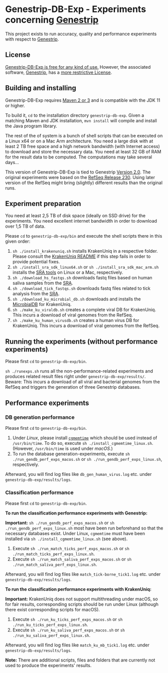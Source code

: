**Genestrip-DB-Exp** - Experiments concerning [Genestrip](https://github.com/pfeiferd/genestrip)
===============================================
  
This project exists to run accuracy, quality and performance experiments with respect to [Genestrip]([Genestrip](https://github.com/pfeiferd/genestrip)).

## License

[Genestrip-DB-Exp is free for any kind of use.](./LICENSE.txt) 
However, the associated software, [Genestrip](https://github.com/pfeiferd/genestrip), has a [more restrictive License](https://github.com/pfeiferd/genestrip#license). 

## Building and installing

Genestrip-DB-Exp requires [Maven 2 or 3](https://maven.apache.org/) and is compatible with the JDK 11 or higher.

To build it, `cd` to the installation directory `genestrip-db-exp`. Given a matching Maven and JDK installation, `mvn install` will compile and install the Java program library.

The rest of the of system is a bunch of shell scripts that can be executed on a Linux x64 or on a Mac Arm architecture.
You need a large disk with at least 2 TB free space and a high network bandwidth (with Internet access) to download and store the necessary data.
You need at least 32 GB of RAM for the result data to be computed. The computations may take several days...

This version of Genestrip-DB-Exp is tied to Genestrip [Version 2.0](https://github.com/pfeiferd/genestrip/releases/tag/v2.0).
The original experiments were based on the [RefSeq Release 230](https://ftp.ncbi.nlm.nih.gov/refseq/release/RELEASE_NUMBER).
Using later version of the RefSeq might bring (slightly) different results than the original runs.

## Experiment preparation

You need at least 2,5 TB of disk space (ideally on SSD drive) for the experiments.
You need excellent internet bandwidth in order to download over 1,5 TB of data.

Please `cd` to `genestrip-db-exp/bin` and execute the shell scripts there
in this given order:

1) `sh ./install_krakenuniq.sh` installs KrakenUniq in a respective folder. Please consult the [KrakenUniq README](https://github.com/fbreitwieser/krakenuniq/blob/master/README.md#installation) if this step fails in order to provide potential fixes.
2) `sh ./install_sra_sdk_linux64.sh` or `sh ./install_sra_sdk_mac_arm.sh` installs the [SRA tools](https://github.com/ncbi/sra-tools/wiki/01.-Downloading-SRA-Toolkit) on Linux or a Mac, respectively.
3) `sh ./download_hs_fastqs.sh` downloads fastq files based on human saliva samples from the [SRA](https://www.ncbi.nlm.nih.gov/sra/).
4) `sh ./download_tick_fastqs.sh` downloads fastq files related to tick analysis from the [SRA](https://www.ncbi.nlm.nih.gov/sra/).
5) `sh ./download_ku_microbial_db.sh` downloads and installs the [MicrobialDB](https://benlangmead.github.io/aws-indexes/k2) for KrakenUniq.
6) `sh ./make_ku_viraldb.sh` creates a complete viral DB for KrakenUniq. This incurs a download of viral genomes from the RefSeq.
7) `sh ./make_ku_human_virusdb.sh` creates a human virus DB for KrakenUniq. This incurs a download of viral genomes from the RefSeq.

## Running the experiments (without performance experiments)

Please first `cd` to `genestrip-db-exp/bin`.

`sh ./runexps.sh` runs all the non-performance-related experiments and produces related result files right under `genestrip-db-exp/results/`. 
Beware: This incurs a download of all viral and bacterial genomes from the RefSeq and triggers the generation of three Genestrip databases.

## Performance experiments

### DB generation performance

Please first `cd` to `genestrip-db-exp/bin`.

1) Under *Linux*, please install [`cgmemtime`](https://github.com/gsauthof/cgmemtime) which should be used
instead of `/usr/bin/time`. To do so, execute `sh ./install_cgmemtime_linux.sh`. (However, `/usr/bin/time` is used under *macOS*.)
2) To run the database generation-experiments, execute
`sh ./run_gendb_perf_exps_macos.sh` or `sh ./run_gendb_perf_exps_linux.sh`, respectively.

Afterward, you will find log files like `db_gen_human_virus.log` etc. under `genestrip-db-exp/results/logs`.

### Classification performance

Please first `cd` to `genestrip-db-exp/bin`.

**To run the classification performance experiments with Genestrip:**

**Important:** `sh ./run_gendb_perf_exps_macos.sh` or `sh ./run_gendb_perf_exps_linux.sh` most have been
run beforehand so that the necessary databases exist.
Under Linux, `cgmemtime` must have been installed via `sh ./install_cgmemtime_linux.sh` (see above).

1) Execute `sh ./run_match_ticks_perf_exps_macos.sh` or `sh ./run_match_ticks_perf_exps_linux.sh`.
2) Execute `sh ./run_match_saliva_perf_exps_macos.sh` or `sh ./run_match_saliva_perf_exps_linux.sh`.

Afterward, you will find log files like `match_tick-borne_tick1.log` etc. under `genestrip-db-exp/results/logs`.

**To run the classification performance experiments with KrakenUniq:**

**Important:** KrakenUniq does not support multithreading under macOS,
so for fair results, corresponding scripts should be run under Linux (although there exist corresponding scripts for macOS).

1) Execute `sh ./run_ku_ticks_perf_exps_macos.sh` or `sh ./run_ku_ticks_perf_exps_linux.sh`.
2) Execute `sh ./run_ku_saliva_perf_exps_macos.sh` or `sh ./run_ku_saliva_perf_exps_linux.sh`.

Afterward, you will find log files like `match_ku_mb_tick1.log` etc. under `genestrip-db-exp/results/logs`.

**Note:** There are additional scripts, files and folders that are currently not used to produce the experiments' results.
